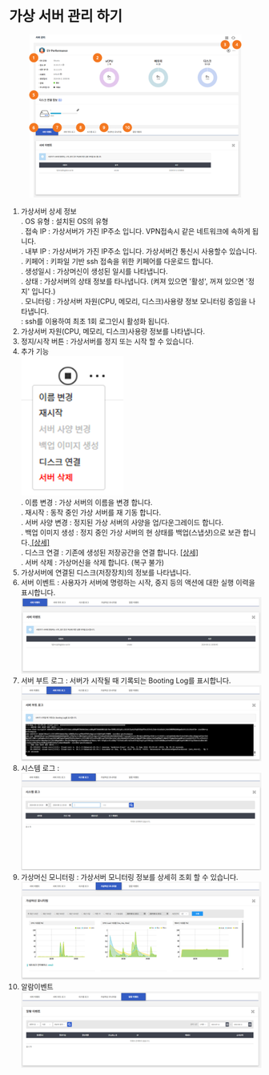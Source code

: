 # 가상 서버 관리 하기

<figure><img src="../.gitbook/assets/image (2) (1) (1) (1) (1) (1) (1).png" alt=""><figcaption></figcaption></figure>

1. 가상서버 상세 정보\
   . OS 유형 : 설치된 OS의 유형\
   . 접속 IP : 가상서버가 가진 IP주소 입니다. VPN접속시 같은 네트워크에 속하게 됩니다. \
   . 내부 IP : 가상서버가 가진 IP주소 입니다. 가상서버간 통신시 사용할수 있습니다. \
   . 키페어 : 키파일 기반 ssh 접속을 위한 키페어를 다운로드 합니다.\
   . 생성일시 : 가상머신이 생성된 일시를 나타냅니다. \
   . 상태 : 가상서버의 상태 정보를 타나냅니다. (켜져 있으면 '활성', 꺼져 있으면 '정지' 입니다.)\
   . 모니터링 : 가상서버 자원(CPU, 메모리, 디스크)사용량 정보 모니터링 중임을 나타냅니다. \
   &#x20; : ssh를 이용하여 최초 1회 로그인시 활성화 됩니다.
2. 가상서버 자원(CPU, 메모리, 디스크)사용량 정보를 나타냅니다.&#x20;
3. 정지/시작 버튼 : 가상서버를 정지 또는 시작 할 수 있습니다.
4. 추가 기능 \
   ![](<../.gitbook/assets/image (3) (1) (1) (1) (1) (1) (1).png>)\
   . 이름 변경 : 가상 서버의 이름을 변경 합니다.\
   . 재시작 : 동작 중인 가상 서버를 재 기동 합니다.\
   . 서버 사양 변경 : 정지된 가상 서버의 사양을 업/다운그레이드 합니다.\
   . 백업 이미지 생성 : 정지 중인 가상 서버의 현 상태를 백업(스냅샷)으로 보관 합니다.[ \[상세\]](undefined-7.md)\
   . 디스크 연결 : 기존에 생성된 저장공간을 연결 합니다. [\[상세\]](undefined-6.md)\
   . 서버 삭제 : 가상머신을 삭제 합니다. (복구 불가)
5. 가상서버에 연결된 디스크(저장장치)의 정보를 나타냅니다.&#x20;
6. 서버 이벤트 : 사용자가 서버에 명령하는 시작, 중지 등의 액션에 대한 실행 이력을 표시합니다.\
   ![](<../.gitbook/assets/image (50).png>)
7. 서버 부트 로그 : 서버가 시작될 때 기록되는 Booting Log를 표시합니다.\
   ![](<../.gitbook/assets/image (51).png>)
8. 시스템 로그 : \
   ![](<../.gitbook/assets/image (52).png>)
9. 가상머신 모니터링 : 가상서버 모니터링   정보를 상세히 조회 할 수 있습니다. \
   ![](<../.gitbook/assets/image (53).png>)
10. 알람이벤트 \
    ![](<../.gitbook/assets/image (54).png>)

